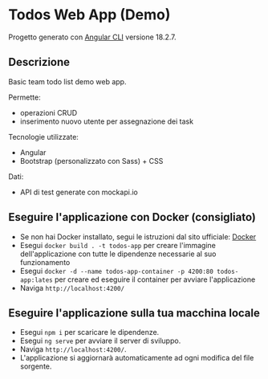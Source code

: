 # Todos Web App (Demo)

Progetto generato con [Angular CLI](https://github.com/angular/angular-cli) versione 18.2.7.

## Descrizione 

Basic team todo list demo web app. 

Permette:
- operazioni CRUD
- inserimento nuovo utente per assegnazione dei task

Tecnologie utilizzate:
- Angular
- Bootstrap (personalizzato con Sass) + CSS

Dati:
- API di test generate con mockapi.io

## Eseguire l'applicazione con Docker (consigliato)

- Se non hai Docker installato, segui le istruzioni dal sito ufficiale: [Docker](https://docs.docker.com/desktop/)
- Esegui `docker build . -t todos-app` per creare l'immagine dell'applicazione con tutte le dipendenze necessarie al suo funzionamento
- Esegui `docker -d --name todos-app-container -p 4200:80 todos-app:lates` per creare ed eseguire il container per avviare l'applicazione
- Naviga `http://localhost:4200/`

## Eseguire l'applicazione sulla tua macchina locale

- Esegui `npm i` per scaricare le dipendenze.
- Esegui `ng serve` per avviare il server di sviluppo.
- Naviga `http://localhost:4200/`.
- L'applicazione si aggiornarà automaticamente ad ogni modifica del file sorgente.


